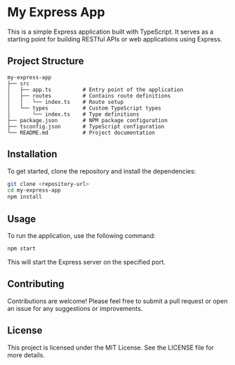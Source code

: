 # My Express App

This is a simple Express application built with TypeScript. It serves as a starting point for building RESTful APIs or web applications using Express.

## Project Structure

```
my-express-app
├── src
│   ├── app.ts          # Entry point of the application
│   ├── routes          # Contains route definitions
│   │   └── index.ts    # Route setup
│   └── types           # Custom TypeScript types
│       └── index.ts    # Type definitions
├── package.json        # NPM package configuration
├── tsconfig.json       # TypeScript configuration
└── README.md           # Project documentation
```

## Installation

To get started, clone the repository and install the dependencies:

```bash
git clone <repository-url>
cd my-express-app
npm install
```

## Usage

To run the application, use the following command:

```bash
npm start
```

This will start the Express server on the specified port.

## Contributing

Contributions are welcome! Please feel free to submit a pull request or open an issue for any suggestions or improvements.

## License

This project is licensed under the MIT License. See the LICENSE file for more details.